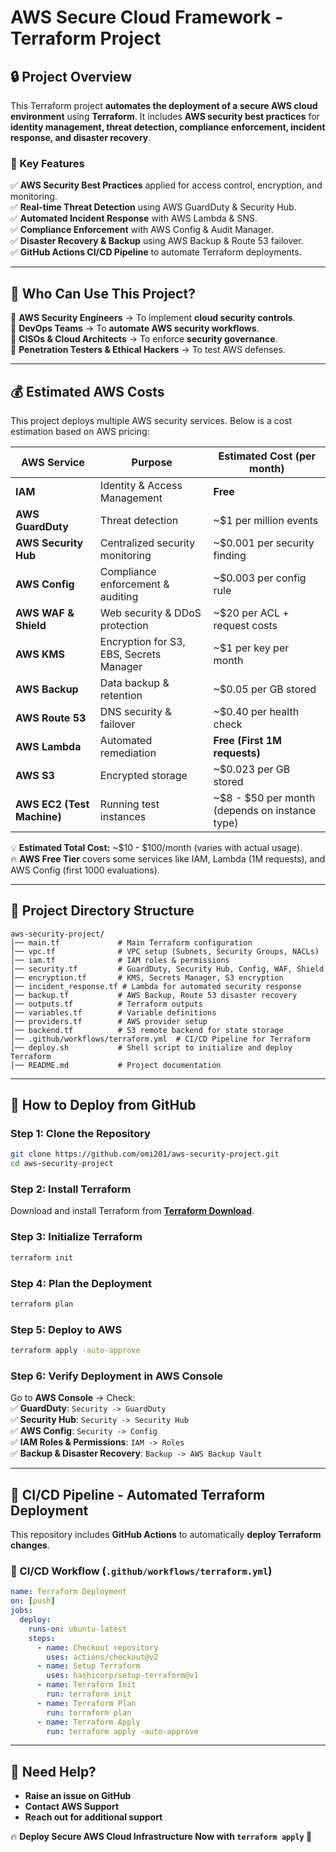 # AWS Secure Cloud Framework - Terraform Project

## 🔒 Project Overview
This Terraform project **automates the deployment of a secure AWS cloud environment** using **Terraform**.
It includes **AWS security best practices** for **identity management, threat detection, compliance enforcement, incident response, and disaster recovery**.

### 📌 Key Features
✅ **AWS Security Best Practices** applied for access control, encryption, and monitoring.  
✅ **Real-time Threat Detection** using AWS GuardDuty & Security Hub.  
✅ **Automated Incident Response** with AWS Lambda & SNS.  
✅ **Compliance Enforcement** with AWS Config & Audit Manager.  
✅ **Disaster Recovery & Backup** using AWS Backup & Route 53 failover.  
✅ **GitHub Actions CI/CD Pipeline** to automate Terraform deployments.  

---

## 👥 Who Can Use This Project?
🔹 **AWS Security Engineers** → To implement **cloud security controls**.  
🔹 **DevOps Teams** → To **automate AWS security workflows**.  
🔹 **CISOs & Cloud Architects** → To enforce **security governance**.  
🔹 **Penetration Testers & Ethical Hackers** → To test AWS defenses.  

---

## 💰 Estimated AWS Costs
This project deploys multiple AWS security services. Below is a cost estimation based on AWS pricing:

| **AWS Service**       | **Purpose**                            | **Estimated Cost (per month)** |
|----------------------|--------------------------------------|--------------------------------|
| **IAM**              | Identity & Access Management         | **Free**                      |
| **AWS GuardDuty**    | Threat detection                     | ~$1 per million events        |
| **AWS Security Hub** | Centralized security monitoring      | ~$0.001 per security finding  |
| **AWS Config**       | Compliance enforcement & auditing    | ~$0.003 per config rule       |
| **AWS WAF & Shield** | Web security & DDoS protection      | ~$20 per ACL + request costs  |
| **AWS KMS**          | Encryption for S3, EBS, Secrets Manager | ~$1 per key per month  |
| **AWS Backup**       | Data backup & retention              | ~$0.05 per GB stored          |
| **AWS Route 53**     | DNS security & failover              | ~$0.40 per health check       |
| **AWS Lambda**       | Automated remediation                | **Free (First 1M requests)**  |
| **AWS S3**          | Encrypted storage                    | ~$0.023 per GB stored         |
| **AWS EC2 (Test Machine)** | Running test instances        | ~$8 - $50 per month (depends on instance type) |

💡 **Estimated Total Cost:** ~$10 - $100/month (varies with actual usage).  
🔥 **AWS Free Tier** covers some services like IAM, Lambda (1M requests), and AWS Config (first 1000 evaluations).  

---

## 📂 Project Directory Structure
```
aws-security-project/
│── main.tf             # Main Terraform configuration
│── vpc.tf              # VPC setup (Subnets, Security Groups, NACLs)
│── iam.tf              # IAM roles & permissions
│── security.tf         # GuardDuty, Security Hub, Config, WAF, Shield
│── encryption.tf       # KMS, Secrets Manager, S3 encryption
│── incident_response.tf # Lambda for automated security response
│── backup.tf           # AWS Backup, Route 53 disaster recovery
│── outputs.tf          # Terraform outputs
│── variables.tf        # Variable definitions
│── providers.tf        # AWS provider setup
│── backend.tf          # S3 remote backend for state storage
│── .github/workflows/terraform.yml  # CI/CD Pipeline for Terraform
│── deploy.sh           # Shell script to initialize and deploy Terraform
│── README.md           # Project documentation
```

---

## 🚀 How to Deploy from GitHub
### **Step 1: Clone the Repository**
```sh
git clone https://github.com/omi201/aws-security-project.git
cd aws-security-project
```

### **Step 2: Install Terraform**
Download and install Terraform from **[Terraform Download](https://developer.hashicorp.com/terraform/downloads)**.

### **Step 3: Initialize Terraform**
```sh
terraform init
```

### **Step 4: Plan the Deployment**
```sh
terraform plan
```

### **Step 5: Deploy to AWS**
```sh
terraform apply -auto-approve
```

### **Step 6: Verify Deployment in AWS Console**
Go to **AWS Console** → Check:  
✅ **GuardDuty**: `Security -> GuardDuty`  
✅ **Security Hub**: `Security -> Security Hub`  
✅ **AWS Config**: `Security -> Config`  
✅ **IAM Roles & Permissions**: `IAM -> Roles`  
✅ **Backup & Disaster Recovery**: `Backup -> AWS Backup Vault`

---

## 🤖 CI/CD Pipeline - Automated Terraform Deployment
This repository includes **GitHub Actions** to automatically **deploy Terraform changes**.

### 📌 CI/CD Workflow (`.github/workflows/terraform.yml`)
```yaml
name: Terraform Deployment
on: [push]
jobs:
  deploy:
    runs-on: ubuntu-latest
    steps:
      - name: Checkout repository
        uses: actions/checkout@v2
      - name: Setup Terraform
        uses: hashicorp/setup-terraform@v1
      - name: Terraform Init
        run: terraform init
      - name: Terraform Plan
        run: terraform plan
      - name: Terraform Apply
        run: terraform apply -auto-approve
```

---

## 📢 Need Help?
- **Raise an issue on GitHub**
- **Contact AWS Support**
- **Reach out for additional support**

🔥 **Deploy Secure AWS Cloud Infrastructure Now with `terraform apply` 🚀**  
